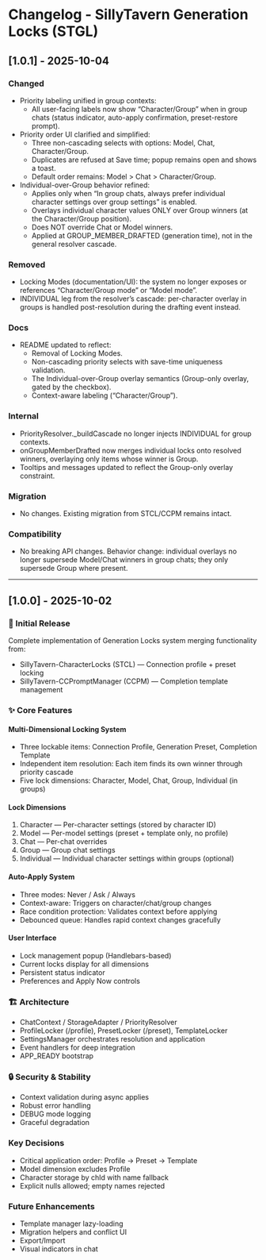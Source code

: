 # Changelog - SillyTavern Generation Locks (STGL)

## [1.0.1] - 2025-10-04

### Changed
- Priority labeling unified in group contexts:
  - All user-facing labels now show “Character/Group” when in group chats (status indicator, auto-apply confirmation, preset-restore prompt).
- Priority order UI clarified and simplified:
  - Three non-cascading selects with options: Model, Chat, Character/Group.
  - Duplicates are refused at Save time; popup remains open and shows a toast.
  - Default order remains: Model > Chat > Character/Group.
- Individual-over-Group behavior refined:
  - Applies only when “In group chats, always prefer individual character settings over group settings” is enabled.
  - Overlays individual character values ONLY over Group winners (at the Character/Group position).
  - Does NOT override Chat or Model winners.
  - Applied at GROUP_MEMBER_DRAFTED (generation time), not in the general resolver cascade.

### Removed
- Locking Modes (documentation/UI): the system no longer exposes or references “Character/Group mode” or “Model mode”.
- INDIVIDUAL leg from the resolver’s cascade: per-character overlay in groups is handled post-resolution during the drafting event instead.

### Docs
- README updated to reflect:
  - Removal of Locking Modes.
  - Non-cascading priority selects with save-time uniqueness validation.
  - The Individual-over-Group overlay semantics (Group-only overlay, gated by the checkbox).
  - Context-aware labeling (“Character/Group”).

### Internal
- PriorityResolver._buildCascade no longer injects INDIVIDUAL for group contexts.
- onGroupMemberDrafted now merges individual locks onto resolved winners, overlaying only items whose winner is Group.
- Tooltips and messages updated to reflect the Group-only overlay constraint.

### Migration
- No changes. Existing migration from STCL/CCPM remains intact.

### Compatibility
- No breaking API changes. Behavior change: individual overlays no longer supersede Model/Chat winners in group chats; they only supersede Group where present.

---

## [1.0.0] - 2025-10-02

### 🎉 Initial Release

Complete implementation of Generation Locks system merging functionality from:
- SillyTavern-CharacterLocks (STCL) — Connection profile + preset locking
- SillyTavern-CCPromptManager (CCPM) — Completion template management

### ✨ Core Features

#### Multi-Dimensional Locking System
- Three lockable items: Connection Profile, Generation Preset, Completion Template
- Independent item resolution: Each item finds its own winner through priority cascade
- Five lock dimensions: Character, Model, Chat, Group, Individual (in groups)

#### Lock Dimensions
1. Character — Per-character settings (stored by character ID)
2. Model — Per-model settings (preset + template only, no profile)
3. Chat — Per-chat overrides
4. Group — Group chat settings
5. Individual — Individual character settings within groups (optional)

#### Auto-Apply System
- Three modes: Never / Ask / Always
- Context-aware: Triggers on character/chat/group changes
- Race condition protection: Validates context before applying
- Debounced queue: Handles rapid context changes gracefully

#### User Interface
- Lock management popup (Handlebars-based)
- Current locks display for all dimensions
- Persistent status indicator
- Preferences and Apply Now controls

### 🏗️ Architecture

- ChatContext / StorageAdapter / PriorityResolver
- ProfileLocker (/profile), PresetLocker (/preset), TemplateLocker
- SettingsManager orchestrates resolution and application
- Event handlers for deep integration
- APP_READY bootstrap

### 🔒 Security & Stability

- Context validation during async applies
- Robust error handling
- DEBUG mode logging
- Graceful degradation

### Key Decisions
- Critical application order: Profile → Preset → Template
- Model dimension excludes Profile
- Character storage by chId with name fallback
- Explicit nulls allowed; empty names rejected

### Future Enhancements
- Template manager lazy-loading
- Migration helpers and conflict UI
- Export/Import
- Visual indicators in chat

